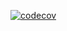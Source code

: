 [![codecov](https://codecov.io/gh/jsattari/keys/branch/master/graph/badge.svg?token=8XQ4MXVR3M)](https://codecov.io/gh/jsattari/keys)
